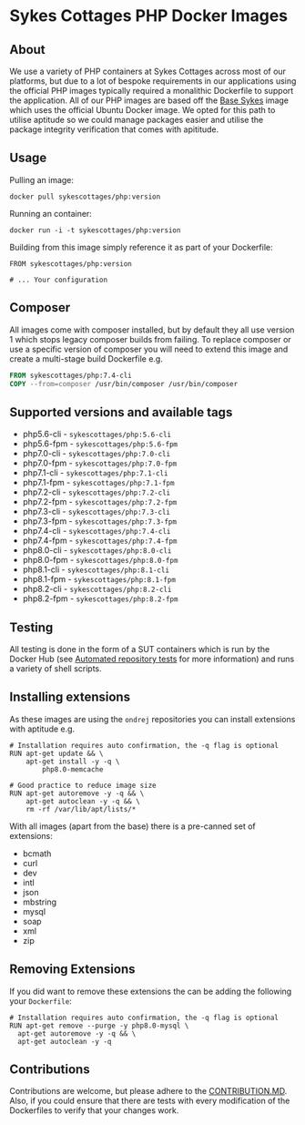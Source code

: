 # Sykes Cottages PHP Docker Images

## About

We use a variety of PHP containers at Sykes Cottages across most of our platforms, but due to a lot of bespoke requirements in our applications using the official PHP images typically required a monalithic Dockerfile to support the application.
All of our PHP images are based off the [Base Sykes](https://github.com/SykesCottages/docker-base) image which uses the official Ubuntu Docker image.
We opted for this path to utilise aptitude so we could manage packages easier and utilise the package integrity verification that comes with apititude.

## Usage

Pulling an image:
```
docker pull sykescottages/php:version
```

Running an container:
```
docker run -i -t sykescottages/php:version
```

Building from this image simply reference it as part of your Dockerfile:

```
FROM sykescottages/php:version

# ... Your configuration
```

## Composer

All images come with composer installed, but by default they all use version 1 which stops legacy composer builds from failing. 
To replace composer or use a specific version of composer you will need to extend this image and create a multi-stage build Dockerfile e.g. 

```dockerfile
FROM sykescottages/php:7.4-cli
COPY --from=composer /usr/bin/composer /usr/bin/composer
```

## Supported versions and available tags
- php5.6-cli - `sykescottages/php:5.6-cli`
- php5.6-fpm - `sykescottages/php:5.6-fpm`
- php7.0-cli - `sykescottages/php:7.0-cli`
- php7.0-fpm - `sykescottages/php:7.0-fpm`
- php7.1-cli - `sykescottages/php:7.1-cli`
- php7.1-fpm - `sykescottages/php:7.1-fpm`
- php7.2-cli - `sykescottages/php:7.2-cli`
- php7.2-fpm - `sykescottages/php:7.2-fpm`
- php7.3-cli - `sykescottages/php:7.3-cli`
- php7.3-fpm - `sykescottages/php:7.3-fpm`
- php7.4-cli - `sykescottages/php:7.4-cli`
- php7.4-fpm - `sykescottages/php:7.4-fpm`
- php8.0-cli - `sykescottages/php:8.0-cli`
- php8.0-fpm - `sykescottages/php:8.0-fpm`
- php8.1-cli - `sykescottages/php:8.1-cli`
- php8.1-fpm - `sykescottages/php:8.1-fpm`
- php8.2-cli - `sykescottages/php:8.2-cli`
- php8.2-fpm - `sykescottages/php:8.2-fpm`


## Testing

All testing is done in the form of a SUT containers which is run by the Docker Hub (see [Automated repository tests](https://docs.docker.com/docker-hub/builds/automated-testing/) for more information) and runs a variety of shell scripts.

## Installing extensions

As these images are using the `ondrej` repositories you can install extensions with aptitude e.g.

```shell script
# Installation requires auto confirmation, the -q flag is optional
RUN apt-get update && \
    apt-get install -y -q \
        php8.0-memcache

# Good practice to reduce image size
RUN apt-get autoremove -y -q && \
    apt-get autoclean -y -q && \
    rm -rf /var/lib/apt/lists/*
```

With all images (apart from the base) there is a pre-canned set of extensions:
- bcmath
- curl
- dev
- intl
- json
- mbstring
- mysql
- soap
- xml
- zip

## Removing Extensions

If you did want to remove these extensions the can be adding the following your `Dockerfile`:
```shell script
# Installation requires auto confirmation, the -q flag is optional
RUN apt-get remove --purge -y php8.0-mysql \
  apt-get autoremove -y -q && \
  apt-get autoclean -y -q
```

## Contributions

Contributions are welcome, but please adhere to the [CONTRIBUTION.MD](https://github.com/SykesCottages/docker-php/blob/master/CONTRIBUTION.MD). Also, if you could ensure that there are tests with every modification of the Dockerfiles to verify that your changes work.
